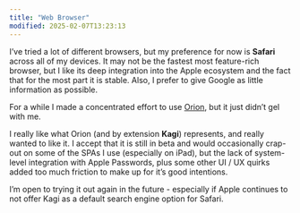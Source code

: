 ```yaml
---
title: "Web Browser"
modified: 2025-02-07T13:23:13
---
```


I’ve tried a lot of different browsers, but my preference for now is **Safari** across all of my devices. It may not be the fastest most feature-rich browser, but I like its deep integration into the Apple ecosystem and the fact that for the most part it is stable. Also, I prefer to give Google as little information as possible.

For a while I made a concentrated effort to use [Orion](https://kagi.com/orion/), but it just didn’t gel with me.

I really like what Orion (and by extension **Kagi**) represents, and really wanted to like it. I accept that it is still in beta and would occasionally crap-out on some of the SPAs I use (especially on iPad), but the lack of system-level integration with Apple Passwords, plus some other UI / UX quirks added too much friction to make up for it’s good intentions.

I’m open to trying it out again in the future - especially if Apple continues to not offer Kagi as a default search engine option for Safari.